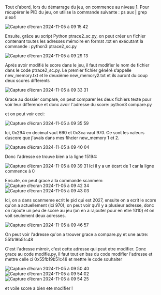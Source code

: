 Tout d'abord, lors du démarrage du jeu, on commence au niveau 1. Pour récupérer le PID du jeu, on utilise la commande suivante : 
  ps aux | grep alex4

![Capture d’écran 2024-11-05 à 09 15 42](https://github.com/user-attachments/assets/53f88eec-25e0-4a68-8a17-07ba92eab7f6)

Ensuite, grâce au script Python ptrace2_sc.py, on peut créer un fichier contenant toutes les adresses mémoire en format .txt en exécutant la commande :
  python3 ptrace2_sc.py

![Capture d’écran 2024-11-05 à 09 29 13](https://github.com/user-attachments/assets/89bf823e-ea1c-49ca-bccc-02bacb50575b)

Après avoir modifié le score dans le jeu, il faut modifier le nom de fichier dans le code ptrace2_sc.py. Le premier fichier généré s’appelle new_memory.txt et le deuxième new_memory2.txt et ils auront du coup deux scores differents

![Capture d’écran 2024-11-05 à 09 33 31](https://github.com/user-attachments/assets/420db7dc-4400-45a8-a2ff-f8e40392e59a)


Grace au dossier compare, on peut comparer les deux fichiers texte pour voir leur difference et donc avoir l'adresse du score:
python3 compare.py

et on peut voir ceci:

![Capture d’écran 2024-11-05 à 09 35 59](https://github.com/user-attachments/assets/f622928d-e3bb-488a-a5c5-38ecd01f05a5)

Ici, 0x294 en decimal vaut 660 et 0x3ca vaut 970. Ce sont les valeurs duscore que j'avais dans mes fihcier new_memory 1 et 2.

![Capture d’écran 2024-11-05 à 09 40 04](https://github.com/user-attachments/assets/e85bf7cd-ad8f-4170-b699-359308e91d75)


Donc l'adresse se trouve bien a la ligne 15194: 

![Capture d’écran 2024-11-05 à 09 39 31](https://github.com/user-attachments/assets/87879d2b-4583-499b-8513-2e71af5fca09)
Ici il y a un écart de 1 car la ligne commence à 0

Ensuite, on peut grace a la commande scanmem:
![Capture d’écran 2024-11-05 à 09 42 34](https://github.com/user-attachments/assets/f6a9627e-5778-4254-a136-25e3f067d4ef)
![Capture d’écran 2024-11-05 à 09 43 03](https://github.com/user-attachments/assets/8a061975-1ac8-457a-b285-08121f1c71cc)

Ici, on a dans scanmeme ecrit le pid qui est 2027, ensuite on a ecrit le score qu'on a actuellement (ici 970), on peut voir qu'il y a plusieur adresse, donc on rajoute un peu de score au jeu (on en a rajouter pour en etre 1010) et on voit seulement deux adresses.

![Capture d’écran 2024-11-05 à 09 46 57](https://github.com/user-attachments/assets/0b0a5152-53c7-43c7-9a54-9389c9c45446)

On peut voir l'adresse qu'on a trouver grace a compare.py et une autre: 55fb19b51c48

C'est l'adresse mirroir, c'est cette adresse qui peut etre modifier. Donc grace au code modifie.py, il faut tout en bas du code modifier l'adresse et mettre celle ci 0x55fb19b51c48 et mettre le code souhaiter 

![Capture d’écran 2024-11-05 à 09 50 40](https://github.com/user-attachments/assets/c5d68f6c-ea49-45aa-83e6-c774788d650d)
![Capture d’écran 2024-11-05 à 09 54 02](https://github.com/user-attachments/assets/6513ad94-829c-4cf7-b112-7992b9d5638b)
![Capture d’écran 2024-11-05 à 09 54 25](https://github.com/user-attachments/assets/f2a4dea4-36de-4063-9d58-8abf4debeba8)

et voile score a bien ete modifier !










  
